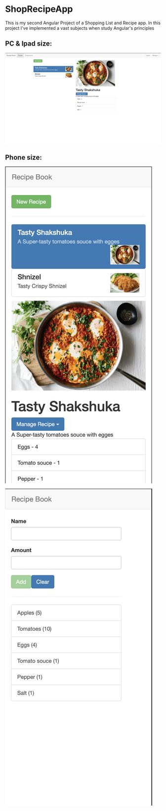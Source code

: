 # ShopRecipeApp
This is my second Angular Project of a Shopping List and Recipe app.
In this project I've implemented a vast subjects when study Angular's principles

## PC & Ipad size:

![alt text](https://github.com/amitmo50/ShopRecipeApp/blob/main/image1.png?raw=true)

## Phone size:

![alt text](https://github.com/amitmo50/ShopRecipeApp/blob/main/image2.png?raw=true)

![alt text](https://github.com/amitmo50/ShopRecipeApp/blob/main/image3.png?raw=true)
